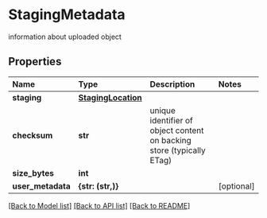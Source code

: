 # StagingMetadata

information about uploaded object

## Properties

| Name | Type | Description | Notes |
| :--- | :--- | :--- | :--- |
| **staging** | [**StagingLocation**](staginglocation.md) |  |  |
| **checksum** | **str** | unique identifier of object content on backing store \(typically ETag\) |  |
| **size\_bytes** | **int** |  |  |
| **user\_metadata** | **{str: \(str,\)}** |  | \[optional\] |

[\[Back to Model list\]](../#documentation-for-models) [\[Back to API list\]](../#documentation-for-api-endpoints) [\[Back to README\]](../)

